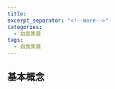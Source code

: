 ```yaml
---
title: 
excerpt_separator: "<!--more-->"
categories:
  - 自我策展
tags:
  - 自我策展
---
```




<!--more-->

## 基本概念